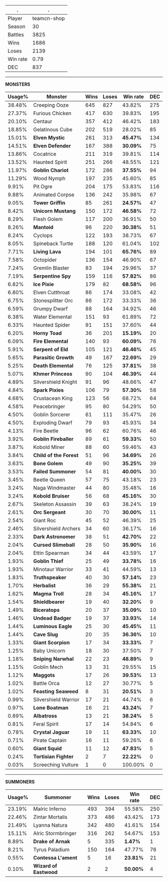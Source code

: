 .|.
|-|-
Player|teamcn-shop
Season|30
Battles|3825
Wins|1686
Loses|2139
Win rate|0.79
DEC|837

---
**MONSTERS**

Usage%|Monster|Wins|Loses|Win rate|DEC|
-|-|-|-|-|-|
38.48%|Creeping Ooze|645|827|43.82%|275|
27.37%|Furious Chicken|417|630|39.83%|195|
20.10%|Centaur|357|412|46.42%|183|
18.85%|Gelatinous Cube|202|519|28.02%|85|
15.01%|**Elven Mystic**|261|313|**45.47%**|134|
14.51%|**Elven Defender**|167|388|**30.09%**|75|
13.86%|Cocatrice|211|319|39.81%|114|
13.52%|Haunted Spirit|251|266|48.55%|121|
11.97%|**Goblin Chariot**|172|286|**37.55%**|94|
11.29%|Wood Nymph|197|235|45.60%|85|
9.91%|Pit Ogre|204|175|53.83%|116|
9.88%|Animated Corpse|136|242|35.98%|67|
9.05%|**Tower Griffin**|85|261|**24.57%**|47|
8.42%|**Unicorn Mustang**|150|172|**46.58%**|72|
8.29%|Flesh Golem|117|200|36.91%|50|
8.26%|**Mantoid**|96|220|**30.38%**|51|
8.24%|Cyclops|122|193|38.73%|67|
8.05%|Spineback Turtle|188|120|61.04%|102|
7.71%|**Living Lava**|194|101|**65.76%**|89|
7.58%|Octopider|136|154|46.90%|67|
7.24%|Gremlin Blaster|83|194|29.96%|37|
7.19%|**Serpentine Spy**|159|116|**57.82%**|86|
6.82%|**Ice Pixie**|179|82|**68.58%**|96|
6.80%|Elven Cutthroat|86|174|33.08%|42|
6.75%|Stonesplitter Orc|86|172|33.33%|36|
6.59%|Grumpy Dwarf|88|164|34.92%|46|
6.38%|Water Elemental|151|93|61.89%|72|
6.33%|Haunted Spider|91|151|37.60%|44|
6.20%|**Horny Toad**|36|201|**15.19%**|20|
6.09%|**Fire Elemental**|140|93|**60.09%**|76|
5.91%|**Serpent of Eld**|105|121|**46.46%**|45|
5.65%|**Parasitic Growth**|49|167|**22.69%**|29|
5.25%|**Death Elemental**|76|125|**37.81%**|38|
5.07%|**Khmer Princess**|90|104|**46.39%**|44|
4.89%|Silvershield Knight|91|96|48.66%|47|
4.84%|**Spark Pixies**|106|79|**57.30%**|58|
4.68%|Crustacean King|123|56|68.72%|64|
4.58%|Peacebringer|95|80|54.29%|50|
4.50%|Goblin Sorcerer|61|111|35.47%|26|
4.50%|Exploding Dwarf|79|93|45.93%|34|
4.13%|Fire Beetle|96|62|60.76%|46|
3.92%|**Goblin Fireballer**|89|61|**59.33%**|50|
3.87%|Kobold Miner|88|60|59.46%|43|
3.84%|**Child of the Forest**|51|96|**34.69%**|26|
3.63%|**Bone Golem**|49|90|**35.25%**|39|
3.53%|**Failed Summoner**|54|81|**40.00%**|30|
3.45%|Beetle Queen|57|75|43.18%|23|
3.24%|Naga Windmaster|44|80|35.48%|16|
3.24%|**Kobold Bruiser**|56|68|**45.16%**|30|
2.67%|Skeleton Assassin|39|63|38.24%|19|
2.61%|**Orc Sergeant**|30|70|**30.00%**|11|
2.54%|Giant Roc|45|52|46.39%|25|
2.46%|Silvershield Archers|34|60|36.17%|16|
2.33%|**Dark Astronomer**|38|51|**42.70%**|22|
2.04%|**Cursed Slimeball**|28|50|**35.90%**|16|
2.04%|Ettin Spearman|34|44|43.59%|17|
1.93%|**Goblin Thief**|25|49|**33.78%**|16|
1.93%|Minotaur Warrior|33|41|44.59%|13|
1.83%|**Truthspeaker**|40|30|**57.14%**|23|
1.70%|**Herbalist**|36|29|**55.38%**|21|
1.62%|**Magma Troll**|28|34|**45.16%**|17|
1.54%|**Shieldbearer**|19|40|**32.20%**|9|
1.49%|**Biceratops**|20|37|**35.09%**|10|
1.46%|**Undead Badger**|19|37|**33.93%**|14|
1.44%|**Luminous Eagle**|25|30|**45.45%**|11|
1.44%|**Cave Slug**|20|35|**36.36%**|10|
1.33%|**Giant Scorpion**|17|34|**33.33%**|7|
1.25%|Baby Unicorn|18|30|37.50%|7|
1.18%|**Sniping Narwhal**|22|23|**48.89%**|9|
1.15%|Goblin Mech|13|31|29.55%|15|
1.12%|**Maggots**|17|26|**39.53%**|13|
1.02%|Battle Orca|12|27|30.77%|5|
1.02%|**Feasting Seaweed**|8|31|**20.51%**|3|
0.99%|Silvershield Warrior|17|21|44.74%|6|
0.97%|**Lone Boatman**|16|21|**43.24%**|7|
0.89%|**Albatross**|13|21|**38.24%**|5|
0.81%|Feral Spirit|17|14|54.84%|6|
0.78%|**Crystal Jaguar**|19|11|**63.33%**|10|
0.71%|Pirate Captain|16|11|59.26%|6|
0.60%|**Giant Squid**|11|12|**47.83%**|5|
0.24%|**Tortisian Fighter**|2|7|**22.22%**|0|
0.03%|Screeching Vulture|1|0|100.00%|0|

---
**SUMMONERS**

Usage%|Summoner|Wins|Loses|Win rate|DEC|
-|-|-|-|-|-|
23.19%|Malric Inferno|493|394|55.58%|250|
22.46%|Zintar Mortalis|373|486|43.42%|173|
21.49%|Lyanna Natura|342|480|41.61%|154|
15.11%|Alric Stormbringer|316|262|54.67%|153|
8.89%|**Drake of Arnak**|5|335|**1.47%**|1|
8.21%|Tyrus Paladium|150|164|47.77%|76|
0.55%|**Contessa L'ament**|5|16|**23.81%**|21|
0.10%|**Wizard of Eastwood**|2|2|**50.00%**|4|
